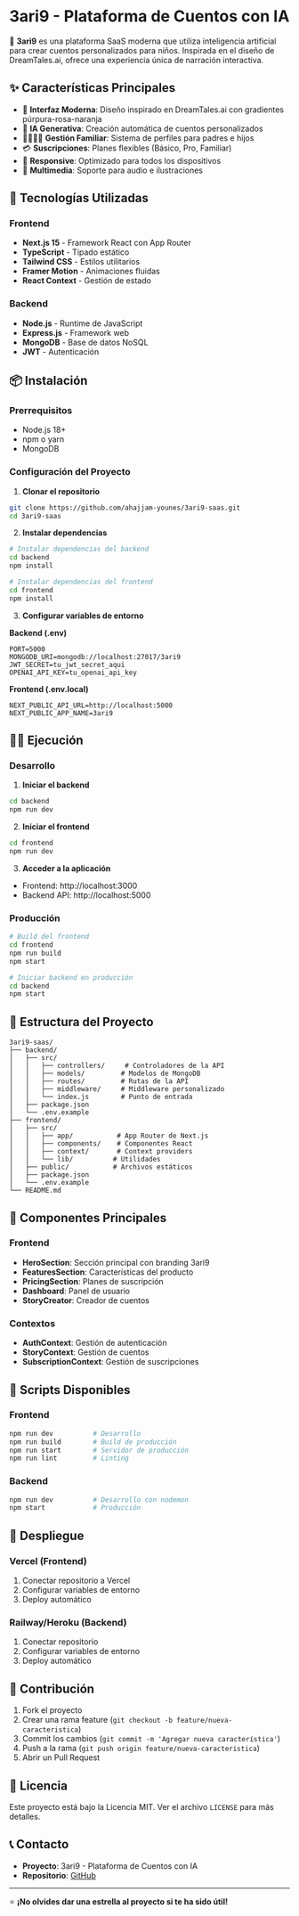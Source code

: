 # 3ari9 - Plataforma de Cuentos con IA

🌟 **3ari9** es una plataforma SaaS moderna que utiliza inteligencia artificial para crear cuentos personalizados para niños. Inspirada en el diseño de DreamTales.ai, ofrece una experiencia única de narración interactiva.

## ✨ Características Principales

- 🎨 **Interfaz Moderna**: Diseño inspirado en DreamTales.ai con gradientes púrpura-rosa-naranja
- 🤖 **IA Generativa**: Creación automática de cuentos personalizados
- 👨‍👩‍👧‍👦 **Gestión Familiar**: Sistema de perfiles para padres e hijos
- 💳 **Suscripciones**: Planes flexibles (Básico, Pro, Familiar)
- 📱 **Responsive**: Optimizado para todos los dispositivos
- 🎵 **Multimedia**: Soporte para audio e ilustraciones

## 🚀 Tecnologías Utilizadas

### Frontend
- **Next.js 15** - Framework React con App Router
- **TypeScript** - Tipado estático
- **Tailwind CSS** - Estilos utilitarios
- **Framer Motion** - Animaciones fluidas
- **React Context** - Gestión de estado

### Backend
- **Node.js** - Runtime de JavaScript
- **Express.js** - Framework web
- **MongoDB** - Base de datos NoSQL
- **JWT** - Autenticación

## 📦 Instalación

### Prerrequisitos
- Node.js 18+ 
- npm o yarn
- MongoDB

### Configuración del Proyecto

1. **Clonar el repositorio**
```bash
git clone https://github.com/ahajjam-younes/3ari9-saas.git
cd 3ari9-saas
```

2. **Instalar dependencias**
```bash
# Instalar dependencias del backend
cd backend
npm install

# Instalar dependencias del frontend
cd frontend
npm install
```

3. **Configurar variables de entorno**

**Backend (.env)**
```env
PORT=5000
MONGODB_URI=mongodb://localhost:27017/3ari9
JWT_SECRET=tu_jwt_secret_aqui
OPENAI_API_KEY=tu_openai_api_key
```

**Frontend (.env.local)**
```env
NEXT_PUBLIC_API_URL=http://localhost:5000
NEXT_PUBLIC_APP_NAME=3ari9
```

## 🏃‍♂️ Ejecución

### Desarrollo

1. **Iniciar el backend**
```bash
cd backend
npm run dev
```

2. **Iniciar el frontend**
```bash
cd frontend
npm run dev
```

3. **Acceder a la aplicación**
- Frontend: http://localhost:3000
- Backend API: http://localhost:5000

### Producción

```bash
# Build del frontend
cd frontend
npm run build
npm start

# Iniciar backend en producción
cd backend
npm start
```

## 📁 Estructura del Proyecto

```
3ari9-saas/
├── backend/
│   ├── src/
│   │   ├── controllers/     # Controladores de la API
│   │   ├── models/         # Modelos de MongoDB
│   │   ├── routes/         # Rutas de la API
│   │   ├── middleware/     # Middleware personalizado
│   │   └── index.js        # Punto de entrada
│   ├── package.json
│   └── .env.example
├── frontend/
│   ├── src/
│   │   ├── app/           # App Router de Next.js
│   │   ├── components/    # Componentes React
│   │   ├── context/       # Context providers
│   │   └── lib/          # Utilidades
│   ├── public/           # Archivos estáticos
│   ├── package.json
│   └── .env.example
└── README.md
```

## 🎨 Componentes Principales

### Frontend
- **HeroSection**: Sección principal con branding 3ari9
- **FeaturesSection**: Características del producto
- **PricingSection**: Planes de suscripción
- **Dashboard**: Panel de usuario
- **StoryCreator**: Creador de cuentos

### Contextos
- **AuthContext**: Gestión de autenticación
- **StoryContext**: Gestión de cuentos
- **SubscriptionContext**: Gestión de suscripciones

## 🔧 Scripts Disponibles

### Frontend
```bash
npm run dev          # Desarrollo
npm run build        # Build de producción
npm run start        # Servidor de producción
npm run lint         # Linting
```

### Backend
```bash
npm run dev          # Desarrollo con nodemon
npm start            # Producción
```

## 🚀 Despliegue

### Vercel (Frontend)
1. Conectar repositorio a Vercel
2. Configurar variables de entorno
3. Deploy automático

### Railway/Heroku (Backend)
1. Conectar repositorio
2. Configurar variables de entorno
3. Deploy automático

## 🤝 Contribución

1. Fork el proyecto
2. Crear una rama feature (`git checkout -b feature/nueva-caracteristica`)
3. Commit los cambios (`git commit -m 'Agregar nueva característica'`)
4. Push a la rama (`git push origin feature/nueva-caracteristica`)
5. Abrir un Pull Request

## 📄 Licencia

Este proyecto está bajo la Licencia MIT. Ver el archivo `LICENSE` para más detalles.

## 📞 Contacto

- **Proyecto**: 3ari9 - Plataforma de Cuentos con IA
- **Repositorio**: [GitHub](https://github.com/ahajjam-younes/3ari9-saas)

---

⭐ **¡No olvides dar una estrella al proyecto si te ha sido útil!**